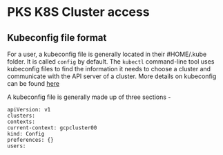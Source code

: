 
# PKS K8S Cluster access

## Kubeconfig file format

For a user, a kubeconfig file is generally located in their #HOME/.kube folder. It is called `config` by default. The `kubectl` command-line tool uses kubeconfig files to find the information it needs to choose a cluster and communicate with the API server of a cluster. More details on kubeconfig can be found [here](https://kubernetes.io/docs/concepts/configuration/organize-cluster-access-kubeconfig/)

A kubeconfig file is generally made up of three sections - 

```shell
apiVersion: v1
clusters:
contexts:
current-context: gcpcluster00
kind: Config
preferences: {}
users:
```

<!--stackedit_data:
eyJoaXN0b3J5IjpbMTU4MDczNTEwMV19
-->